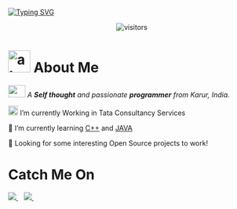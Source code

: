 [![Typing SVG](https://readme-typing-svg.herokuapp.com?font=Fira&color=24292E&size=60&center=true&vCenter=true&width=1000&height=100&lines=Hai,+Welcome!+It's+Naveen😃)](https://git.io/typing-svg)

<p align="center"> 
  <img src="https://komarev.com/ghpvc/?username=Naveenkk25&label=Profile%20views&color=00968f&style=flat" alt="visitors" />
</p>

# <img width="45" alt="about" src="https://raw.github.com/elizarov/elizarov/master/about.png"> About Me
<p>
  <em>
     <img src="https://raw.githubusercontent.com/TheDudeThatCode/TheDudeThatCode/master/Assets/Developer.gif" width=35 height=25> A <b>Self thought</b> and passionate <b>programmer</b> from Karur, India.
  </em>
 </p>
 
<img src="https://raw.githubusercontent.com/TheDudeThatCode/TheDudeThatCode/master/Assets/Medal.gif" width=20 height=20>  I’m currently Working in Tata Consultancy Services
 
🌱 I’m currently learning [C++](https://www.cplusplus.com/) and [JAVA](https://www.java.com//)

🔭 Looking for some interesting Open Source projects to work!
 
#### <h1>Catch Me On</h1>

<p align=''>
  <a href="https://www.linkedin.com/in/naveen-kandasamy-6454a51b8/">
    <img src="https://img.shields.io/badge/linkedin-%230077B5.svg?&style=for-the-badge&logo=linkedin&logoColor=white" />
  </a>&nbsp;&nbsp;
    <a href='mailto:naveen.kk2507@gmail.com'>
      <img src="https://img.shields.io/badge/Gmail-D14836?style=for-the-badge&logo=gmail&logoColor=white"/>
    </a>&nbsp;&nbsp;
 <!-- <a href="https://instagram.com/">
   <img src="https://img.shields.io/badge/instagram-%23E4405F.svg?&style=for-the-badge&logo=instagram&logoColor=white" />        
   </a>&nbsp;&nbsp; -->
</p>
